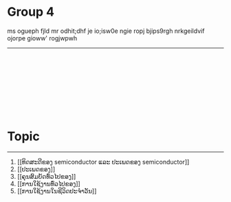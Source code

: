 # Group 4

ms ogueph fjld
mr odhit;dhf
je io;isw0e 
ngie ropj bjips9rgh 
nrkgeildvif 
ojorpe 
gioww' rogjwpwh 
<hr>
</br></br></br></br></br></br></br></br>










# Topic
<hr>

1. [[ທິດສະດີຂອງ semiconductor ແລະ ປະເພດຂອງ semiconductor]]
2. [[ປະເພດຂອງ]]
3. [[ຄຸນສົມບັດທົ່ວໄປຂອງ]]
4. [[ການໃຊ້ງານທົ່ວໄປຂອງ]]
5. [[ການໃຊ້ງານໃນຊີວິດປະຈຳວັນ]]

